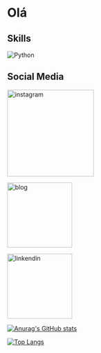 # Olá

## Skills
![Python](https://img.shields.io/badge/Python-FFD43B?style=for-the-badge&logo=python&logoColor=blue)

## Social Media
[<img alt="instagram" width="200px" src="https://img.shields.io/badge/Instagram-E4405F?style=for-the-badge&logo=instagram&logoColor=white" />](https://www.instagram.com/scientistsnotes/)

[<img alt="blog" width="150px" src="https://img.shields.io/badge/Blogger-FF5722?style=for-the-badge&logo=blogger&logoColor=white" />](https://scientistsnotes.com/)

[<img alt="linkendin" width="150px" src="https://img.shields.io/badge/LinkedIn-0077B5?style=for-the-badge&logo=linkedin&logoColor=white" />](https://br.linkedin.com/)




[![Anurag's GitHub stats](https://github-readme-stats.vercel.app/api?username=Wendelvsouza&show_icons=true&theme=radical)](https://github.com/anuraghazra/github-readme-stats)

[![Top Langs](https://github-readme-stats.vercel.app/api/top-langs/?username=Wendelvsouza&theme=radical)](https://github.com/anuraghazra/github-readme-stats)
